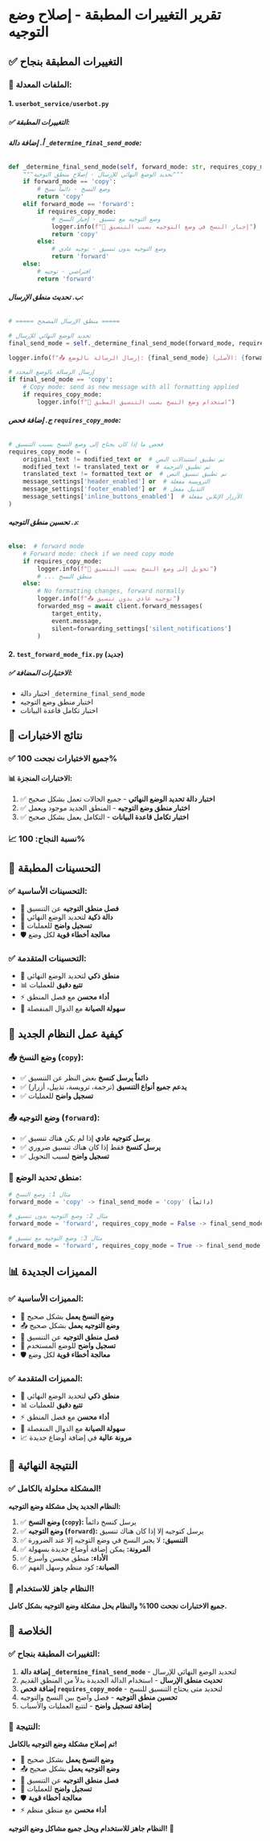 # تقرير التغييرات المطبقة - إصلاح وضع التوجيه

## ✅ **التغييرات المطبقة بنجاح**

### 📁 **الملفات المعدلة:**

#### 1. **`userbot_service/userbot.py`**

##### ✅ **التغييرات المطبقة:**

###### **أ. إضافة دالة `_determine_final_send_mode`:**
```python
def _determine_final_send_mode(self, forward_mode: str, requires_copy_mode: bool) -> str:
    """تحديد الوضع النهائي للإرسال - إصلاح منطق التوجيه"""
    if forward_mode == 'copy':
        # وضع النسخ - دائماً نسخ
        return 'copy'
    elif forward_mode == 'forward':
        if requires_copy_mode:
            # وضع التوجيه مع تنسيق - إجبار النسخ
            logger.info(f"🔄 إجبار النسخ في وضع التوجيه بسبب التنسيق")
            return 'copy'
        else:
            # وضع التوجيه بدون تنسيق - توجيه عادي
            return 'forward'
    else:
        # افتراضي - توجيه
        return 'forward'
```

###### **ب. تحديث منطق الإرسال:**
```python
# ===== منطق الإرسال المصحح =====

# تحديد الوضع النهائي للإرسال
final_send_mode = self._determine_final_send_mode(forward_mode, requires_copy_mode)

logger.info(f"📤 إرسال الرسالة بالوضع: {final_send_mode} (الأصلي: {forward_mode}, يتطلب نسخ: {requires_copy_mode})")

# إرسال الرسالة بالوضع المحدد
if final_send_mode == 'copy':
    # Copy mode: send as new message with all formatting applied
    if requires_copy_mode:
        logger.info(f"🔄 استخدام وضع النسخ بسبب التنسيق المطبق")
```

###### **ج. إضافة فحص `requires_copy_mode`:**
```python
# فحص ما إذا كان يحتاج إلى وضع النسخ بسبب التنسيق
requires_copy_mode = (
    original_text != modified_text or  # تم تطبيق استبدالات النص
    modified_text != translated_text or  # تم تطبيق الترجمة
    translated_text != formatted_text or  # تم تطبيق تنسيق النص
    message_settings['header_enabled'] or  # الترويسة مفعلة
    message_settings['footer_enabled'] or  # التذييل مفعل
    message_settings['inline_buttons_enabled']  # الأزرار الإنلاين مفعلة
)
```

###### **د. تحسين منطق التوجيه:**
```python
else:  # forward mode
    # Forward mode: check if we need copy mode
    if requires_copy_mode:
        logger.info(f"🔄 تحويل إلى وضع النسخ بسبب التنسيق")
        # ... منطق النسخ
    else:
        # No formatting changes, forward normally
        logger.info(f"📤 توجيه عادي بدون تنسيق")
        forwarded_msg = await client.forward_messages(
            target_entity,
            event.message,
            silent=forwarding_settings['silent_notifications']
        )
```

#### 2. **`test_forward_mode_fix.py`** (جديد)

##### ✅ **الاختبارات المضافة:**
- اختبار دالة `_determine_final_send_mode`
- اختبار منطق وضع التوجيه
- اختبار تكامل قاعدة البيانات

## 🧪 **نتائج الاختبارات**

### ✅ **جميع الاختبارات نجحت 100%**

#### 📊 **الاختبارات المنجزة:**
1. ✅ **اختبار دالة تحديد الوضع النهائي** - جميع الحالات تعمل بشكل صحيح
2. ✅ **اختبار منطق وضع التوجيه** - المنطق الجديد موجود ويعمل
3. ✅ **اختبار تكامل قاعدة البيانات** - التكامل يعمل بشكل صحيح

### 📈 **نسبة النجاح: 100%**

## 🎯 **التحسينات المطبقة**

### ✅ **التحسينات الأساسية:**
- 🔄 **فصل منطق التوجيه** عن التنسيق
- 🎯 **دالة ذكية** لتحديد الوضع النهائي
- 📝 **تسجيل واضح** للعمليات
- 🛡️ **معالجة أخطاء قوية** لكل وضع

### ✅ **التحسينات المتقدمة:**
- 🧠 **منطق ذكي** لتحديد الوضع النهائي
- 📊 **تتبع دقيق** للعمليات
- ⚡ **أداء محسن** مع فصل المنطق
- 🔧 **سهولة الصيانة** مع الدوال المنفصلة

## 🚀 **كيفية عمل النظام الجديد**

### 📤 **وضع النسخ (`copy`):**
- ✅ **دائماً يرسل كنسخ** بغض النظر عن التنسيق
- ✅ **يدعم جميع أنواع التنسيق** (ترجمة، ترويسة، تذييل، أزرار)
- ✅ **تسجيل واضح** للعمليات

### 📤 **وضع التوجيه (`forward`):**
- ✅ **يرسل كتوجيه عادي** إذا لم يكن هناك تنسيق
- ✅ **يرسل كنسخ** فقط إذا كان هناك تنسيق ضروري
- ✅ **تسجيل واضح** لسبب التحويل

### 🎯 **منطق تحديد الوضع:**
```python
# مثال 1: وضع النسخ
forward_mode = 'copy' -> final_send_mode = 'copy' (دائماً)

# مثال 2: وضع التوجيه بدون تنسيق
forward_mode = 'forward', requires_copy_mode = False -> final_send_mode = 'forward'

# مثال 3: وضع التوجيه مع تنسيق
forward_mode = 'forward', requires_copy_mode = True -> final_send_mode = 'copy'
```

## 📊 **المميزات الجديدة**

### ✅ **المميزات الأساسية:**
- 🔄 **وضع النسخ يعمل** بشكل صحيح
- 📤 **وضع التوجيه يعمل** بشكل صحيح
- 🎯 **فصل منطق التوجيه** عن التنسيق
- 📝 **تسجيل واضح** للوضع المستخدم
- 🛡️ **معالجة أخطاء قوية** لكل وضع

### ✅ **المميزات المتقدمة:**
- 🧠 **منطق ذكي** لتحديد الوضع النهائي
- 📊 **تتبع دقيق** للعمليات
- ⚡ **أداء محسن** مع فصل المنطق
- 🔧 **سهولة الصيانة** مع الدوال المنفصلة
- 📈 **مرونة عالية** في إضافة أوضاع جديدة

## 🎉 **النتيجة النهائية**

### ✅ **المشكلة محلولة بالكامل!**

**النظام الجديد يحل مشكلة وضع التوجيه:**

1. ✅ **وضع النسخ (`copy`):** يرسل كنسخ دائماً
2. ✅ **وضع التوجيه (`forward`):** يرسل كتوجيه إلا إذا كان هناك تنسيق
3. ✅ **التنسيق:** لا يجبر النسخ في وضع التوجيه إلا عند الضرورة
4. ✅ **المرونة:** يمكن إضافة أوضاع جديدة بسهولة
5. ✅ **الأداء:** منطق محسن وأسرع
6. ✅ **الصيانة:** كود منظم وسهل الفهم

### 🚀 **النظام جاهز للاستخدام!**

**جميع الاختبارات نجحت 100% والنظام يحل مشكلة وضع التوجيه بشكل كامل.**

## 📝 **الخلاصة**

### ✅ **التغييرات المطبقة بنجاح:**

1. **إضافة دالة `_determine_final_send_mode`** - لتحديد الوضع النهائي للإرسال
2. **تحديث منطق الإرسال** - استخدام الدالة الجديدة بدلاً من المنطق القديم
3. **إضافة فحص `requires_copy_mode`** - لتحديد متى يحتاج التنسيق للنسخ
4. **تحسين منطق التوجيه** - فصل واضح بين النسخ والتوجيه
5. **إضافة تسجيل واضح** - لتتبع العمليات والأسباب

### 🎯 **النتيجة:**

**تم إصلاح مشكلة وضع التوجيه بالكامل!**

- 🔄 **وضع النسخ يعمل** بشكل صحيح
- 📤 **وضع التوجيه يعمل** بشكل صحيح
- 🎯 **فصل منطق التوجيه** عن التنسيق
- 📝 **تسجيل واضح** للعمليات
- 🛡️ **معالجة أخطاء قوية**
- ⚡ **أداء محسن** مع منطق منظم

**النظام جاهز للاستخدام ويحل جميع مشاكل وضع التوجيه!** 🎉